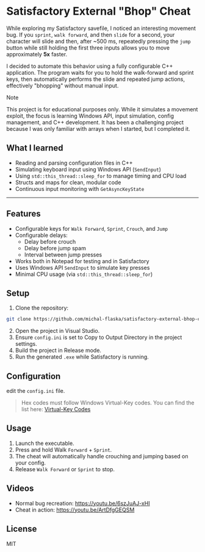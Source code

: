 # Satisfactory External "Bhop" Cheat

While exploring my Satisfactory savefile, I noticed an interesting movement bug. If you `sprint`, `walk forward`, and then `slide` for a second, your character will slide and then, after ~500 ms, repeatedly pressing the `jump` button while still holding the first three inputs allows you to move approximately **5x** faster.

I decided to automate this behavior using a fully configurable C++ application. The program waits for you to hold the walk-forward and sprint keys, then automatically performs the slide and repeated jump actions, effectively "bhopping" without manual input.

> [!NOTE]
> This project is for educational purposes only. While it simulates a movement exploit, the focus is learning Windows API, input simulation, config management, and C++ development. It has been a challenging project because I was only familiar with arrays when I started, but I completed it.

## What I learned

- Reading and parsing configuration files in C++
- Simulating keyboard input using Windows API (`SendInput`)
- Using `std::this_thread::sleep_for` to manage timing and CPU load
- Structs and maps for clean, modular code
- Continuous input monitoring with `GetAsyncKeyState`

---

## Features

- Configurable keys for `Walk Forward`, `Sprint`, `Crouch`, and `Jump`
- Configurable delays:
  - Delay before crouch
  - Delay before jump spam
  - Interval between jump presses
- Works both in Notepad for testing and in Satisfactory
- Uses Windows API `SendInput` to simulate key presses
- Minimal CPU usage (via `std::this_thread::sleep_for`)

## Setup

1. Clone the repository:
```bash
git clone https://github.com/michal-flaska/satisfactory-external-bhop-cheat.git
```

2. Open the project in Visual Studio.
3. Ensure `config.ini` is set to Copy to Output Directory in the project settings.
4. Build the project in Release mode.
5. Run the generated `.exe` while Satisfactory is running.

## Configuration

edit the `config.ini` file.

> Hex codes must follow Windows Virtual-Key codes. You can find the list here: [Virtual-Key Codes](https://learn.microsoft.com/en-us/windows/win32/inputdev/virtual-key-codes)

## Usage

1. Launch the executable.
2. Press and hold Walk `Forward` + `Sprint`.
3. The cheat will automatically handle crouching and jumping based on your config.
4. Release `Walk Forward` or `Sprint` to stop.

## Videos

- Normal bug recreation: https://youtu.be/6szJuAJ-xHI
- Cheat in action: https://youtu.be/ArtDfgGEQSM

## License

MIT
